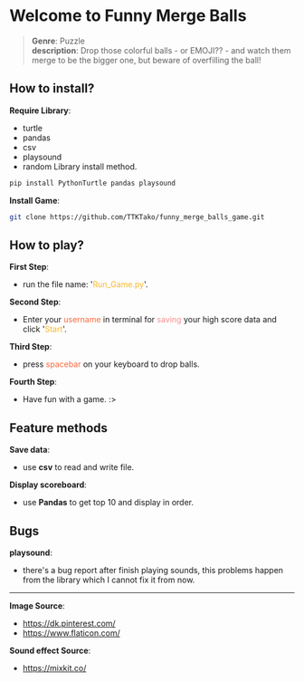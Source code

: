 # Welcome to Funny Merge Balls
> **Genre**: Puzzle\
> **description**: Drop those colorful balls - or EMOJI?? - and watch them merge to be the bigger one, but beware of overfilling the ball!


## How to install?

**Require Library**:
- turtle
- pandas
- csv
- playsound
- random
Library install method.
```bash
pip install PythonTurtle pandas playsound
```

**Install Game**:
```bash
git clone https://github.com/TTKTako/funny_merge_balls_game.git
```


## How to play?

**First Step**:
- run the file name: '<font color="#fab727">Run_Game.py</font>'.

**Second Step**:
- Enter your <font color="#fb683b">username</font> in terminal for <font color="#fe8e8e">saving</font> your high score data and click '<font color="#fab727">Start</font>'.

**Third Step**:
- press <font color="#fb683b">spacebar</font> on your keyboard to drop balls.

**Fourth Step**:
- Have fun with a game. :>


## Feature methods

**Save data**:
- use **csv** to read and write file.

**Display scoreboard**:
- use **Pandas** to get top 10 and display in order.


## Bugs

**playsound**:
- there's a bug report after finish playing sounds, this problems happen from the library which I cannot fix it from now.


---


**Image Source**:
- https://dk.pinterest.com/
- https://www.flaticon.com/

**Sound effect Source**:
- https://mixkit.co/
